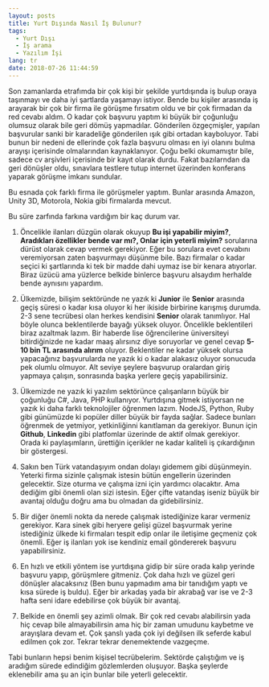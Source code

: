 ```yaml
---
layout: posts
title: Yurt Dışında Nasıl İş Bulunur?
tags:
  - Yurt Dışı
  - İş arama
  - Yazılım İşi
lang: tr
date: 2018-07-26 11:44:59
---
```


Son zamanlarda etrafımda bir çok kişi bir şekilde yurtdışında iş bulup oraya taşınmayı ve daha iyi şartlarda yaşamayı istiyor. Bende bu kişiler arasında iş arayarak bir çok bir firma ile görüşme fırsatım oldu ve bir çok firmadan da red cevabı aldım. O kadar çok başvuru yaptım ki büyük bir çoğunluğu olumsuz olarak bile geri dömüş yapmadılar. Gönderilen özgeçmişler, yapılan başvurular sanki bir karadeliğe gönderilen ışık gibi ortadan kayboluyor. Tabi bunun bir nedeni de ellerinde çok fazla başvuru olması en iyi olanını bulma arayışı içerisinde olmalarından kaynaklanıyor. Çoğu belki okumamıştır bile, sadece cv arşivleri içerisinde bir kayıt olarak durdu. Fakat bazılarndan da geri dönüşler oldu, sınavlara testlere tutup internet üzerinden konferans yaparak görüşme imkanı sundular.

Bu esnada çok farklı firma ile görüşmeler yaptım. Bunlar arasında Amazon, Unity 3D, Motorola, Nokia gibi firmalarda mevcut.

Bu süre zarfında farkına vardığım bir kaç durum var.

1. Öncelikle ilanları düzgün olarak okuyup **Bu işi yapabilir miyim?**, **Aradıkları özellikler bende var mı?, Onlar için yeterli miyim?** sorularına dürüst olarak cevap vermek gerekiyor. Eğer bu sorulara evet cevabını veremiyorsan zaten başvurmayı düşünme bile. Bazı firmalar o kadar seçici ki şartlarında ki tek bir madde dahi uymaz ise bir kenara atıyorlar. Biraz üzücü ama yüzlerce belkide binlerce başvuru alsaydım herhalde bende aynısını yapardım.

2. Ülkemizde, bilişim sektöründe ne yazık ki **Junior** ile **Senior** arasında geçiş süresi o kadar kısa oluyor ki her ikiside birbirine karışmış durumda. 2-3 sene tecrübesi olan herkes kendisini **Senior** olarak tanımlıyor. Hal böyle olunca beklentilerde bayağı yüksek oluyor. Öncelikle beklentileri biraz azaltmak lazım. Bir haberde lise öğrencilerine üniversiteyi bitirdiğinizde ne kadar maaş alırsınız diye soruyorlar ve genel cevap **5-10 bin TL arasında alırım** oluyor. Beklentiler ne kadar yüksek olursa yapacağınız başvurularda ne yazık ki o kadar alakasız oluyor sonucuda pek olumlu olmuyor. Alt seviye şeylere başvurup oralardan giriş yapmaya çalışın, sonrasında başka yerlere geçiş yapabilirsiniz.

3. Ülkemizde ne yazık ki yazılım sektörünce çalışanların büyük bir çoğunluğu C#, Java, PHP kullanıyor. Yurtdışına gitmek istiyorsan ne yazık ki daha farklı teknolojiler öğrenmen lazım. NodeJS, Python, Ruby gibi günümüzde ki popüler diller büyük bir fayda sağlar. Sadece bunları öğrenmek de yetmiyor, yetkinliğinni kanıtlaman da gerekiyor. Bunun için **Github**, **Linkedin** gibi platfomlar üzerinde de aktif olmak gerekiyor. Orada ki paylaşımların, ürettiğin içerikler ne kadar kaliteli iş çıkardığının bir göstergesi.

4. Sakın ben Türk vatandaşıyım ondan dolayı gidemem gibi düşünmeyin. Yeterki firma sizinle çalışmak istesin bütün engellerin üzerinden gelecektir. Size oturma ve çalışma izni için yardımcı olacaktır. Ama dediğim gibi önemli olan sizi istesin. Eğer çifte vatandaş iseniz büyük bir avantaj olduğu doğru ama bu olmadan da gidebilirsiniz.

5. Bir diğer önemli nokta da nerede çalışmak istediğinize karar vermeniz gerekiyor. Kara sinek gibi heryere gelişi güzel başvurmak yerine istediğiniz ülkede ki firmaları tespit edip onlar ile iletişime geçmeniz çok önemli. Eğer iş ilanları yok ise kendiniz email göndererek başvuru yapabilirsiniz.

6. En hızlı ve etkili yöntem ise yurtdışına gidip bir süre orada kalıp yerinde başvuru yapıp, görüşmlere gitmeniz. Çok daha hızlı ve güzel geri dönüşler alacaksınız (Ben bunu yapmadım ama bir tanıdığım yaptı ve kısa sürede iş buldu). Eğer bir arkadaş yada bir akrabağ var ise ve 2-3 hafta seni idare edebilirse çok büyük bir avantaj.

7. Belkide en önemli şey azimli olmak. Bir çok red cevabı alabilirsin yada hiç cevap bile almayabilirsin ama hiç bir zaman umudunu kaybetme ve arayışlara devam et. Çok şanslı yada çok iyi değilsen ilk seferde kabul edilmen çok zor. Tekrar tekrar denemektende vazgeçme.

Tabi bunların hepsi benim kişisel tecrübelerim. Sektörde çalıştığım ve iş aradığım sürede edindiğim gözlemlerden oluşuyor. Başka şeylerde eklenebilir ama şu an için bunlar bile yeterli gelecektir.